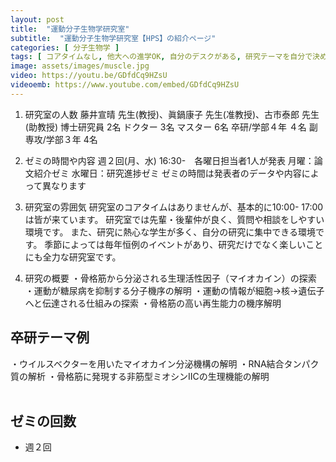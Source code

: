 ```yaml
---
layout: post
title:  "運動分子生物学研究室"
subtitle:  "運動分子生物学研究室【HPS】の紹介ページ"
categories: [ 分子生物学 ]
tags: [ コアタイムなし, 他大への進学OK, 自分のデスクがある, 研究テーマを自分で決める, 研究テーマが与えられる, イベントあり ]
image: assets/images/muscle.jpg
video: https://youtu.be/GDfdCq9HZsU
videoemb: https://www.youtube.com/embed/GDfdCq9HZsU
---
```


1.	研究室の人数
藤井宣晴 先生(教授)、眞鍋康子 先生(准教授)、古市泰郎 先生(助教授)
博士研究員 2名
ドクター 3名
マスター 6名
卒研/学部４年 ４名
副専攻/学部３年 4名

2.	ゼミの時間や内容
週２回(月、水) 16:30-　各曜日担当者1人が発表
月曜：論文紹介ゼミ
水曜日：研究進捗ゼミ
ゼミの時間は発表者のデータや内容によって異なります

3.	研究室の雰囲気
研究室のコアタイムはありませんが、基本的に10:00- 17:00は皆が来ています。
研究室では先輩・後輩仲が良く、質問や相談をしやすい環境です。
また、研究に熱心な学生が多く、自分の研究に集中できる環境です。
季節によっては毎年恒例のイベントがあり、研究だけでなく楽しいことにも全力な研究室です。

4.	研究の概要
・骨格筋から分泌される生理活性因子（マイオカイン）の探索
・運動が糖尿病を抑制する分子機序の解明
・運動の情報が細胞→核→遺伝子へと伝達される仕組みの探索
・骨格筋の高い再生能力の機序解明  

## 卒研テーマ例
・ウイルスベクターを用いたマイオカイン分泌機構の解明
・RNA結合タンパク質の解析
・骨格筋に発現する非筋型ミオシンⅡCの生理機能の解明
<br /><br />
   
## ゼミの回数
- 週２回
<br /><br />

